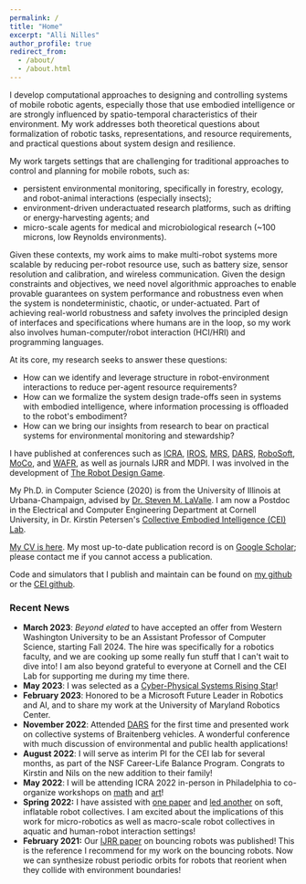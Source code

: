 ```yaml
---
permalink: /
title: "Home"
excerpt: "Alli Nilles"
author_profile: true
redirect_from: 
  - /about/
  - /about.html
---
```


I develop computational approaches to designing and controlling systems of mobile robotic agents, 
especially those that use embodied intelligence or are strongly influenced by spatio-temporal 
characteristics of their environment. My work addresses both theoretical questions about formalization 
of robotic tasks, representations, and resource requirements, and practical questions about system design and resilience.

My work targets settings that are challenging for traditional approaches to control and planning for mobile robots, such as: 

- persistent environmental monitoring, specifically in forestry, ecology, and robot-animal interactions (especially insects);
- environment-driven underactuated research platforms, such as drifting or energy-harvesting agents; and
- micro-scale agents for medical and microbiological research (~100 microns, low Reynolds environments).

Given these contexts, my work aims to make multi-robot systems more scalable by reducing per-robot resource use, such as battery size, 
sensor resolution and calibration, and wireless communication. Given the design constraints and objectives, we need novel
algorithmic approaches to enable provable guarantees on system performance and robustness even when the system is nondeterministic, chaotic, or under-actuated. 
Part of achieving real-world robustness and safety involves the principled design of interfaces and specifications where humans are in the loop, so my work also
involves human-computer/robot interaction (HCI/HRI) and programming languages.

At its core, my research seeks to answer these questions:

- How can we identify and leverage structure in robot-environment interactions to reduce per-agent resource requirements? 
- How can we formalize the system design trade-offs seen in systems with embodied intelligence, where information processing is offloaded to the robot's embodiment?
- How can we bring our insights from research to bear on practical systems for environmental monitoring and stewardship?

I have published at conferences such as
[ICRA](https://www.ieee-ras.org/conferences-workshops/fully-sponsored/icra),
[IROS](https://www.ieee-ras.org/conferences-workshops/financially-co-sponsored/iros),
[MRS](https://www.ieee-ras.org/conferences-workshops/technically-co-sponsored/mrs),
[DARS](https://dblp.org/db/conf/dars/index.html),
[RoboSoft](https://softroboticsconference.org/),
[MoCo](https://www.movementcomputing.org/), and [WAFR](http://ifrr.org/wafr),
as well as journals IJRR and MDPI. I was involved in the development of
[The Robot Design Game](files/rdg.pdf).

My Ph.D. in Computer Science (2020) is from the University of Illinois at
Urbana-Champaign, advised by [Dr. Steven M. LaValle](http://lavalle.pl/). I am now a
Postdoc in the Electrical and Computer Engineering Department at Cornell University,
 in Dr. Kirstin Petersen's [Collective Embodied Intelligence (CEI)
Lab](https://cei.ece.cornell.edu/).

[My CV is here](files/NillesCV.pdf). My most up-to-date publication record is on
[Google Scholar](https://scholar.google.com/citations?user=3AvC70UAAAAJ&hl=en);
please contact me if you cannot access a publication.

Code and simulators that I publish and maintain can be found on [my github](https://github.com/alexandroid000)
or the [CEI github](https://github.com/CEI-lab).

### Recent News

-   **March 2023**: *Beyond elated* to have accepted an offer from Western Washington University to be an Assistant Professor of Computer Science, starting Fall 2024. The hire was specifically for a robotics faculty, and we are cooking up some really fun stuff that I can't wait to dive into! I am also beyond grateful to everyone at Cornell and the CEI Lab for supporting me during my time there.
-   **May 2023**: I was selected as a [Cyber-Physical Systems Rising Star](https://risingstars.linklab.virginia.edu/2023/participants/alexandra-nilles.html)!
-   **February 2023**: Honored to be a Microsoft Future Leader in Robotics and AI, and to share my work at the University of Maryland Robotics Center.
-   **November 2022**: Attended [DARS](https://dars2022.org/#/) for the first time and presented work
    on collective systems of Braitenberg vehicles. A wonderful conference with much discussion of environmental and public health
    applications!
-   **August 2022**: I will serve as interim PI for the CEI lab for several months, as part of the NSF Career-Life Balance Program. Congrats to Kirstin and Nils on the new addition to their family!
-   **May 2022**: I will be attending ICRA 2022 in-person in Philadelphia to co-organize workshops
    on [math](https://idsc.ethz.ch/research-frazzoli/workshops/compositional-robotics.html) and
    [art](https://roboticart.org/icra2022/)!
-   **Spring 2022:** I have assisted with [one paper](https://ieeexplore.ieee.org/abstract/document/9501972) and [led another](https://ieeexplore.ieee.org/abstract/document/9501972) on soft, inflatable robot
    collectives. I am excited about the implications of this work for micro-robotics
    as well as macro-scale robot collectives in aquatic and human-robot interaction
    settings!
-   **February 2021:** Our [IJRR
    paper](https://journals.sagepub.com/doi/full/10.1177/0278364921992788) on
    bouncing robots was published! This is the reference I recommend for my
    work on the bouncing robots. Now we can synthesize robust periodic orbits for robots that
    reorient when they collide with environment boundaries!
